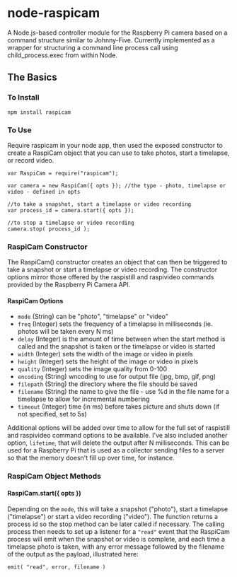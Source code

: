 # node-raspicam

A Node.js-based controller module for the Raspberry Pi camera based on a command structure similar to Johnny-Five. Currently implemented as a wrapper for structuring a command line process call using child_process.exec from within Node.

## The Basics

### To Install

	npm install raspicam

### To Use

Require raspicam in your node app, then used the exposed constructor to create a RaspiCam object that you can use to take photos, start a timelapse, or record video.

	var RaspiCam = require("raspicam");

	var camera = new RaspiCam({ opts }); //the type - photo, timelapse or video - defined in opts

	//to take a snapshot, start a timelapse or video recording
	var process_id = camera.start({ opts });

	//to stop a timelapse or video recording
	camera.stop( process_id );


### RaspiCam Constructor

The RaspiCam() constructor creates an object that can then be triggered to take a snapshot or start a timelapse or video recording. The constructor options mirror those offered by the raspistill and raspivideo commands provided by the Raspberry Pi Camera API.

#### RaspiCam Options

*	`mode` (String) can be "photo", "timelapse" or "video"
*	`freq` (Integer) sets the frequency of a timelapse in milliseconds (ie. photos will be taken every N ms)
*	`delay` (Integer) is the amount of time between when the start method is called and the snapshot is taken or the timelapse or video is started
*	`width` (Integer) sets the width of the image or 
video in pixels
*	`height` (Integer) sets the height of the image or video in pixels
*	`quality` (Integer) sets the image quality from 0-100
*	`encoding` (String) wncoding to use for output file (jpg, bmp, gif, png)
*	`filepath` (String) the directory where the file should be saved
*	`filename` (String) the name to give the file - use %d in the file name for a timelapse to allow for incremental numbering
*	`timeout` (Integer) time (in ms) before takes picture and shuts down (if not specified, set to 5s)

Additional options will be added over time to allow for the full set of raspistill and raspivideo command options to be available. I've also included another option, `lifetime`, that will delete the output after N milliseconds. This can be used for a Raspberry Pi that is used as a collector sending files to a server so that the memory doesn't fill up over time, for instance.


### RaspiCam Object Methods

#### RaspiCam.start({ opts })

Depending on the `mode`, this will take a snapshot ("photo"), start a timelapse ("timelapse") or start a video recording ("video"). The function returns a process id so the stop method can be later called if necessary. The calling process then needs to set up a listener for a `"read"` event that the RaspiCam process will emit when the snapshot or video is complete, and each time a timelapse photo is taken, with any error message followed by the filename of the output as the payload, illustrated here:
	
	emit( "read", error, filename )


